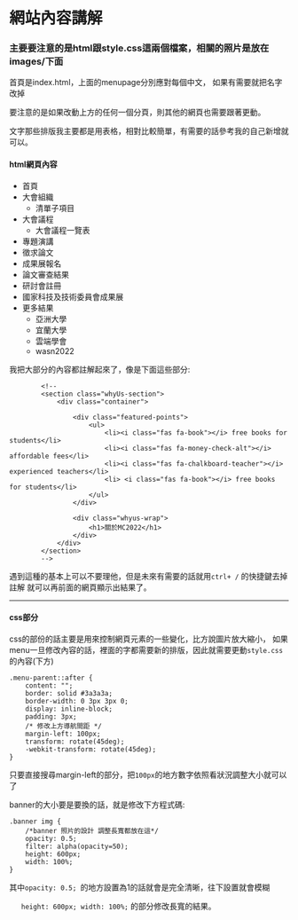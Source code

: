 # 網站內容講解
### 主要要注意的是html跟style.css這兩個檔案，相關的照片是放在images/下面

首頁是index.html，上面的menupage分別應對每個中文，
如果有需要就把名字改掉  

要注意的是如果改動上方的任何一個分頁，則其他的網頁也需要跟著更動。  

文字那些排版我主要都是用表格，相對比較簡單，有需要的話參考我的自己新增就可以。

#### html網頁內容

- 首頁
- 大會組織
	- 清單子項目
- 大會議程
	- 大會議程一覽表
- 專題演講
- 徵求論文
- 成果展報名
- 論文審查結果
- 研討會註冊
- 國家科技及技術委員會成果展
- 更多結果
	- 亞洲大學
	- 宜蘭大學
	- 雲端學會
	- wasn2022

我把大部分的內容都註解起來了，像是下面這些部分:

```
		<!--
		<section class="whyUs-section">
			<div class="container">
				
				<div class="featured-points">
					<ul>
						<li><i class="fas fa-book"></i> free books for students</li>
						<li><i class="fas fa-money-check-alt"></i> affordable fees</li>
						<li><i class="fas fa-chalkboard-teacher"></i> experienced teachers</li>
						<li> <i class="fas fa-book"></i> free books for students</li>
					</ul>
				</div>
				
				<div class="whyus-wrap">
					<h1>關於MC2022</h1> 
				</div>
			</div>
		</section>
		-->	

```

遇到這種的基本上可以不要理他，但是未來有需要的話就用`ctrl+ /` 的快捷鍵去掉註解
就可以再前面的網頁顯示出結果了。

***

#### css部分

css的部份的話主要是用來控制網頁元素的一些變化，比方說圖片放大縮小，
如果menu一旦修改內容的話，裡面的字都需要新的排版，因此就需要更動`style.css`的內容(下方)



```
.menu-parent::after {
	content: "";
	border: solid #3a3a3a;
  	border-width: 0 3px 3px 0;
  	display: inline-block;
  	padding: 3px;
  	/* 修改上方導航間距 */
	margin-left: 100px;
  	transform: rotate(45deg);
  	-webkit-transform: rotate(45deg);
}
```

只要直接搜尋margin-left的部分，把`100px`的地方數字依照看狀況調整大小就可以了

banner的大小要是要換的話，就是修改下方程式碼:

```
.banner img {
	/*banner 照片的設計 調整長寬都放在這*/ 
	opacity: 0.5; 
    filter: alpha(opacity=50); 
	height: 600px;
	width: 100%;
}
```

其中`opacity: 0.5; `的地方設置為1的話就會是完全清晰，往下設置就會模糊  

`	height: 600px;
	width: 100%;`  的部分修改長寬的結果。
	
